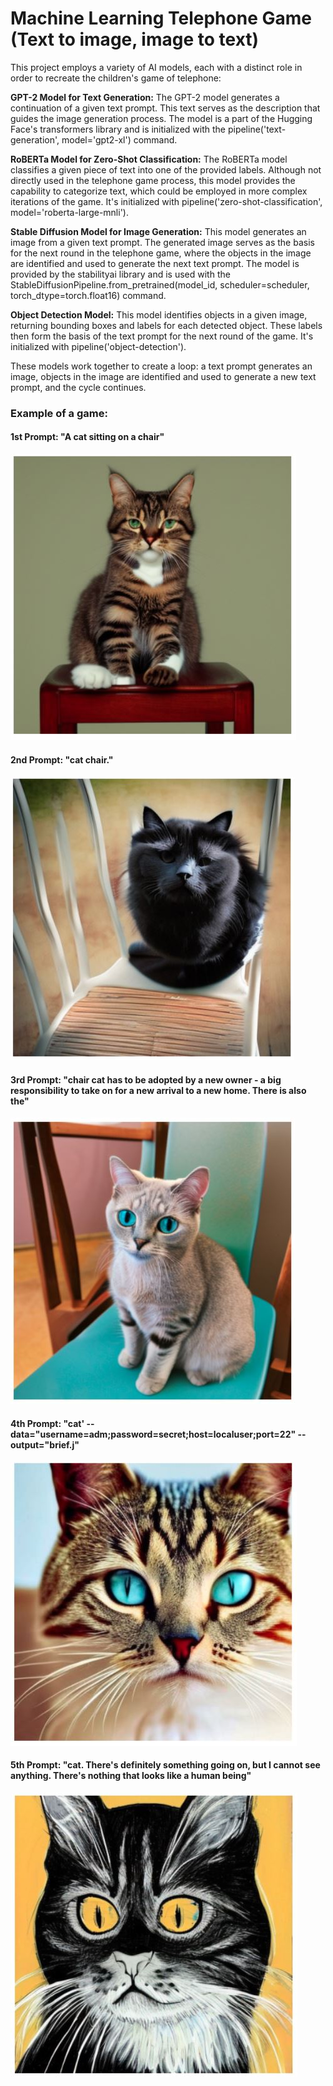 # Machine Learning Telephone Game (Text to image, image to text)

This project employs a variety of AI models, each with a distinct role in order to recreate the children's game of telephone:

**GPT-2 Model for Text Generation:** The GPT-2 model generates a continuation of a given text prompt. This text serves as the description that guides the image generation process. The model is a part of the Hugging Face's transformers library and is initialized with the pipeline('text-generation', model='gpt2-xl') command.

**RoBERTa Model for Zero-Shot Classification:** The RoBERTa model classifies a given piece of text into one of the provided labels. Although not directly used in the telephone game process, this model provides the capability to categorize text, which could be employed in more complex iterations of the game. It's initialized with pipeline('zero-shot-classification', model='roberta-large-mnli').

**Stable Diffusion Model for Image Generation:** This model generates an image from a given text prompt. The generated image serves as the basis for the next round in the telephone game, where the objects in the image are identified and used to generate the next text prompt. The model is provided by the stabilityai library and is used with the StableDiffusionPipeline.from_pretrained(model_id, scheduler=scheduler, torch_dtype=torch.float16) command.

**Object Detection Model:** This model identifies objects in a given image, returning bounding boxes and labels for each detected object. These labels then form the basis of the text prompt for the next round of the game. It's initialized with pipeline('object-detection').

These models work together to create a loop: a text prompt generates an image, objects in the image are identified and used to generate a new text prompt, and the cycle continues.


### Example of a game:
#### 1st Prompt: "A cat sitting on a chair"
![1st Prompt: "A cat sitting on a chair"](Images/Cat_0.JPG)

#### 2nd Prompt: "cat chair."
![2nd Prompt: "cat chair."](Images/Cat_1.JPG)

#### 3rd Prompt: "chair cat has to be adopted by a new owner - a big responsibility to take on for a new arrival to a new home. There is also the"
![3rd Prompt: "chair cat has to be adopted by a new owner - a big responsibility to take on for a new arrival to a new home. There is also the"](Images/Cat_2.JPG)

#### 4th Prompt: "cat' --data="username=adm;password=secret;host=localuser;port=22" --output="brief.j"
![4th Prompt: "cat' --data="username=adm;password=secret;host=localuser;port=22" --output="brief.j"](Images/Cat_3.JPG)

#### 5th Prompt: "cat. There's definitely something going on, but I cannot see anything. There's nothing that looks like a human being"
![5th Prompt: "cat. There's definitely something going on, but I cannot see anything. There's nothing that looks like a human being"](Images/Cat_4.JPG)
